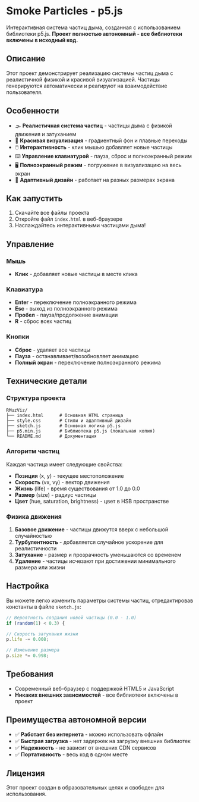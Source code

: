 # Smoke Particles - p5.js

Интерактивная система частиц дыма, созданная с использованием библиотеки p5.js. **Проект полностью автономный - все библиотеки включены в исходный код.**

## Описание

Этот проект демонстрирует реализацию системы частиц дыма с реалистичной физикой и красивой визуализацией. Частицы генерируются автоматически и реагируют на взаимодействие пользователя.

## Особенности

- 🌫️ **Реалистичная система частиц** - частицы дыма с физикой движения и затуханием
- 🎨 **Красивая визуализация** - градиентный фон и плавные переходы
- 🖱️ **Интерактивность** - клик мышью добавляет новые частицы
- ⌨️ **Управление клавиатурой** - пауза, сброс и полноэкранный режим
- 🖥️ **Полноэкранный режим** - погружение в визуализацию на весь экран
- 📱 **Адаптивный дизайн** - работает на разных размерах экрана

## Как запустить

1. Скачайте все файлы проекта
2. Откройте файл `index.html` в веб-браузере
3. Наслаждайтесь интерактивными частицами дыма!

## Управление

### Мышь
- **Клик** - добавляет новые частицы в месте клика

### Клавиатура
- **Enter** - переключение полноэкранного режима
- **Esc** - выход из полноэкранного режима
- **Пробел** - пауза/продолжение анимации
- **R** - сброс всех частиц

### Кнопки
- **Сброс** - удаляет все частицы
- **Пауза** - останавливает/возобновляет анимацию
- **Полный экран** - переключение полноэкранного режима

## Технические детали

### Структура проекта
```
RMuzViz/
├── index.html      # Основная HTML страница
├── style.css       # Стили и адаптивный дизайн
├── sketch.js       # Основная логика p5.js
├── p5.min.js       # Библиотека p5.js (локальная копия)
└── README.md       # Документация
```

### Алгоритм частиц

Каждая частица имеет следующие свойства:
- **Позиция** (x, y) - текущее местоположение
- **Скорость** (vx, vy) - вектор движения
- **Жизнь** (life) - время существования от 1.0 до 0.0
- **Размер** (size) - радиус частицы
- **Цвет** (hue, saturation, brightness) - цвет в HSB пространстве

### Физика движения

1. **Базовое движение** - частицы движутся вверх с небольшой случайностью
2. **Турбулентность** - добавляется случайное ускорение для реалистичности
3. **Затухание** - размер и прозрачность уменьшаются со временем
4. **Удаление** - частицы исчезают при достижении минимального размера или жизни

## Настройка

Вы можете легко изменить параметры системы частиц, отредактировав константы в файле `sketch.js`:

```javascript
// Вероятность создания новой частицы (0.0 - 1.0)
if (random(1) < 0.3) {

// Скорость затухания жизни
p.life -= 0.008;

// Изменение размера
p.size *= 0.998;
```

## Требования

- Современный веб-браузер с поддержкой HTML5 и JavaScript
- **Никаких внешних зависимостей** - все библиотеки включены в проект

## Преимущества автономной версии

- ✅ **Работает без интернета** - можно использовать офлайн
- ✅ **Быстрая загрузка** - нет задержек на загрузку внешних библиотек
- ✅ **Надежность** - не зависит от внешних CDN сервисов
- ✅ **Портативность** - весь код в одном месте

## Лицензия

Этот проект создан в образовательных целях и свободен для использования.
